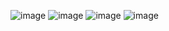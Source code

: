![image](https://github.com/gchang110101/Instalaci-n-WP/assets/111550683/9527cb0b-41b3-48f9-9191-53df337961a8)
![image](https://github.com/gchang110101/Instalaci-n-WP/assets/111550683/0cbfa79a-5ed1-4409-bb8a-49d0326a5843)
![image](https://github.com/gchang110101/Instalaci-n-WP/assets/111550683/23e2f94c-4c94-4386-a12a-693595634aa0)
![image](https://github.com/gchang110101/Instalaci-n-WP/assets/111550683/8ed30f98-f71b-4f60-bb89-edc9d739a95d)
